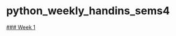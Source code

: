 # python_weekly_handins_sems4
[### Week 1](https://github.com/dechavez4/python_weekly_handins_sems4/blob/main/01-Exercise.ipynb)
